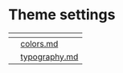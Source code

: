 # Theme settings

<table data-view="cards"><thead><tr><th></th><th data-type="content-ref"></th></tr></thead><tbody><tr><td></td><td><a href="colors.md">colors.md</a></td></tr><tr><td></td><td><a href="typography.md">typography.md</a></td></tr></tbody></table>
